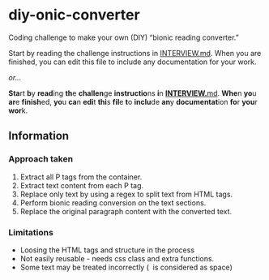 # diy-onic-converter
Coding challenge to make your own (DIY) “bionic reading converter.”

Start by reading the challenge instructions in [INTERVIEW.md](./INTERVIEW.md). When you are finished, you can edit this file to include any documentation for your work.

_or…_

**Sta**rt **b**y **read**ing **th**e **challen**ge **instructio**ns **i**n **[INTERVIEW.](./INTERVIEW.md)**[md](./INTERVIEW.md). **Whe**n **yo**u **ar**e **finish**ed, **yo**u **ca**n **edi**t **thi**s **fil**e **t**o **inclu**de **an**y **documentat**ion **fo**r **you**r **wor**k.

## Information

### Approach taken

1. Extract all P tags from the container.
2. Extract text content from each P tag.
3. Replace only text by using a regex to split text from HTML tags.
4. Perform bionic reading conversion on the text sections.
5. Replace the original paragraph content with the converted text.

### Limitations

* Loosing the HTML tags and structure in the process
* Not easily reusable - needs css class and extra functions.
* Some text may be treated incorrectly (&nbsp; is considered as space)


